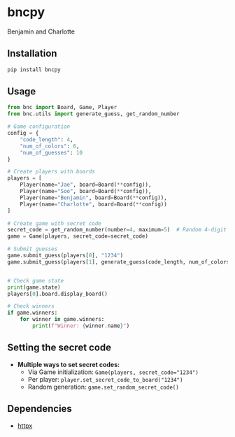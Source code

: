 # bncpy

Benjamin and Charlotte

## Installation

```bash
pip install bncpy
```

## Usage

```python
from bnc import Board, Game, Player
from bnc.utils import generate_guess, get_random_number

# Game configuration
config = {
    "code_length": 4,
    "num_of_colors": 6,
    "num_of_guesses": 10
}

# Create players with boards
players = [
    Player(name="Jae", board=Board(**config)),
    Player(name="Soo", board=Board(**config)),
    Player(name="Benjamin", board=Board(**config)),
    Player(name="Charlotte", board=Board(**config))
]

# Create game with secret code
secret_code = get_random_number(number=4, maximum=5)  # Random 4-digit code
game = Game(players, secret_code=secret_code)

# Submit guesses
game.submit_guess(players[0], "1234")
game.submit_guess(players[1], generate_guess(code_length, num_of_colors))  # Random guess


# Check game state
print(game.state)
players[0].board.display_board()

# Check winners
if game.winners:
    for winner in game.winners:
        print(f"Winner: {winner.name}")
```

## Setting the secret code

- **Multiple ways to set secret codes:**
  - Via Game initialization: `Game(players, secret_code="1234")`
  - Per player: `player.set_secret_code_to_board("1234")`
  - Random generation: `game.set_random_secret_code()`

## Dependencies

- [httpx](https://github.com/encode/httpx)
